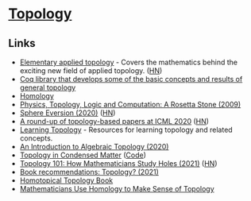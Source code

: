 # [Topology](https://en.wikipedia.org/wiki/Topology)

## Links

- [Elementary applied topology](https://www.math.upenn.edu/~ghrist/notes.html) - Covers the mathematics behind the exciting new field of applied topology. ([HN](https://news.ycombinator.com/item?id=19494562))
- [Coq library that develops some of the basic concepts and results of general topology](https://github.com/coq-community/topology)
- [Homology](https://www.tungsteno.io/post/exp-homology/)
- [Physics, Topology, Logic and Computation: A Rosetta Stone (2009)](http://math.ucr.edu/home/baez/rosetta.pdf)
- [Sphere Eversion (2020)](https://rreusser.github.io/explorations/sphere-eversion/) ([HN](https://news.ycombinator.com/item?id=23722275))
- [A round-up of topology-based papers at ICML 2020](https://bastian.rieck.me/blog/posts/2020/icml_topology_roundup/) ([HN](https://news.ycombinator.com/item?id=24350436))
- [Learning Topology](https://github.com/prathyvsh/learning-topology) - Resources for learning topology and related concepts.
- [An Introduction to Algebraic Topology (2020)](https://www.youtube.com/watch?v=2R4jvKGwKoE)
- [Topology in Condensed Matter](https://topocondmat.org/) ([Code](https://github.com/topocm/topocm_content))
- [Topology 101: How Mathematicians Study Holes (2021)](https://www.quantamagazine.org/topology-101-how-mathematicians-study-holes-20210126/) ([HN](https://news.ycombinator.com/item?id=25928221))
- [Book recommendations: Topology? (2021)](https://www.reddit.com/r/math/comments/mihme1/book_recommendations_topology/)
- [Homotopical Topology Book](https://www.springer.com/gp/book/9783319234878)
- [Mathematicians Use Homology to Make Sense of Topology](https://www.quantamagazine.org/how-mathematicians-use-homology-to-make-sense-of-topology-20210511/)
